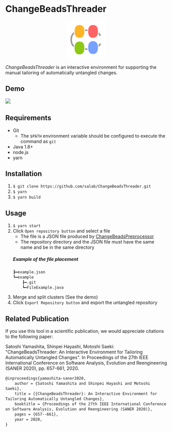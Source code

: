 # ChangeBeadsThreader
<div align="center">
  <img src="resource/cbt-icon.png?raw=true" width="120" height="120" alt=""/>
</div>

_ChangeBeadsThreader_ is an interactive environment for supporting the manual tailoring of automatically untangled changes.

## Demo
[![](https://img.youtube.com/vi/q4kNcvjpxvo/0.jpg)](https://www.youtube.com/watch?v=q4kNcvjpxvo)

## Requirements
- Git
  - The `$PATH` environment variable should be configured to execute the command as `git`
- Java 1.8+
- node.js
- yarn

## Installation
1. `$ git clone https://github.com/salab/ChangeBeadsThreader.git`
1. `$ yarn`
1. `$ yarn build`

## Usage
1. `$ yarn start`
1. Click `Open repository button` and select a file
    - The file is a JSON file produced by [ChangeBeadsPreprocessor](https://github.com/salab/ChangeBeadsPreprocessor)
    - The repository directory and the JSON file must have the same name and be in the same directory
    ##### Example of the file placement
    ```
    ┣━example.json
    ┗━example
        ┠━.git
        ┗━FileExample.java
    ```
1. Merge and split clusters (See the demo)
1. Click `Export Repository button` and export the untangled repository

## Related Publication
If you use this tool in a scientific publication, we would appreciate citations to the following paper:

Satoshi Yamashita, Shinpei Hayashi, Motoshi Saeki: "ChangeBeadsThreader: An Interactive Environment for Tailoring Automatically Untangled Changes". In Proceedings of the 27th IEEE International Conference on Software Analysis, Evolution and Reengineering (SANER 2020), pp. 657-661, 2020.
```
@inproceedings{yamashita-saner2020,
    author = {Satoshi Yamashita and Shinpei Hayashi and Motoshi Saeki},
    title = {{ChangeBeadsThreader}: An Interactive Environment for Tailoring Automatically Untangled Changes},
    booktitle = {Proceedings of the 27th IEEE International Conference on Software Analysis, Evolution and Reengineering (SANER 2020)},
    pages = {657--661},
    year = 2020,
}
```
